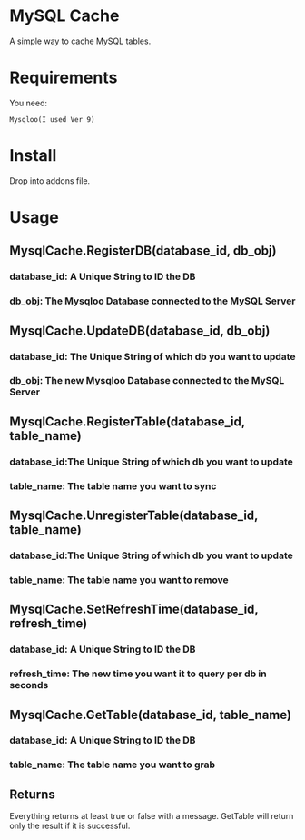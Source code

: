 # MySQL Cache

A simple way to cache MySQL tables.

# Requirements

You need:

    Mysqloo(I used Ver 9)

# Install

Drop into addons file.

# Usage

## MysqlCache.RegisterDB(database_id, db_obj)

### database_id: A Unique String to ID the DB

### db_obj: The Mysqloo Database connected to the MySQL Server

## MysqlCache.UpdateDB(database_id, db_obj)

### database_id: The Unique String of which db you want to update

### db_obj: The new Mysqloo Database connected to the MySQL Server

## MysqlCache.RegisterTable(database_id, table_name)

### database_id:The Unique String of which db you want to update

### table_name: The table name you want to sync

## MysqlCache.UnregisterTable(database_id, table_name)

### database_id:The Unique String of which db you want to update

### table_name: The table name you want to remove

## MysqlCache.SetRefreshTime(database_id, refresh_time)

### database_id: A Unique String to ID the DB

### refresh_time: The new time you want it to query per db in seconds

## MysqlCache.GetTable(database_id, table_name)

### database_id: A Unique String to ID the DB

### table_name: The table name you want to grab

## Returns
Everything returns at least true or false with a message. GetTable will return only the result if it is successful.



